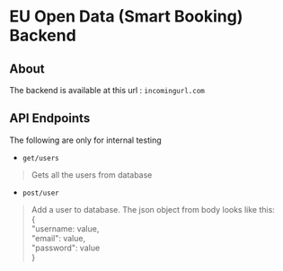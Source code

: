 # EU Open Data (Smart Booking) Backend

## About
The backend is available at this url : `incomingurl.com`

## API Endpoints
The following are only for internal testing
* `get/users`
> Gets all the users from database
* `post/user`
> Add a user to database. The json object from body looks like this: <br>
>{<br>
>   "username: value,<br>
>   "email": value, <br>
>   "password": value <br>
>}
